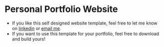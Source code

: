# Personal Portfolio Website
- If you like this self designed website template, feel free to let me know on [linkedin](https://www.linkedin.com/in/rexwangsida/) or [email me](wangs132@mcmaster.ca).
- If you want to use this template for your portfolio, feel free to download and build yours!
